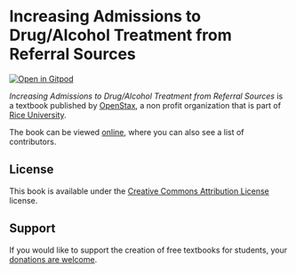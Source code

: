 # Increasing Admissions to Drug/Alcohol Treatment from Referral Sources

[![Open in Gitpod](https://gitpod.io/button/open-in-gitpod.svg)](https://gitpod.io/from-referrer/)

_Increasing Admissions to Drug/Alcohol Treatment from Referral Sources_ is a textbook published by [OpenStax](https://openstax.org/), a non profit organization that is part of [Rice University](https://www.rice.edu/).

The book can be viewed [online](https://github.com/cnx-user-books/cnxbook-increasing-admissions-to-drug-alcohol-treatment-from-referral-sources/releases/latest), where you can also see a list of contributors.

## License
This book is available under the [Creative Commons Attribution License](./LICENSE) license.

## Support
If you would like to support the creation of free textbooks for students, your [donations are welcome](https://riceconnect.rice.edu/donation/support-openstax-banner).
